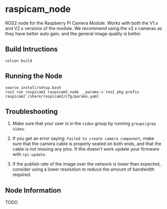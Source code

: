 # raspicam_node

ROS2 node for the Raspberry Pi Camera Module. Works with both the V1.x and V2.x versions of the module. We recommend using the v2.x cameras as they have better auto gain, and the general image quality is better.

## Build Intructions
```
colcon build
```

## Running the Node
```
source install/setup.bash
ros2 run raspicam2 raspicam2_node __params:=`ros2 pkg prefix raspicam2`/share/raspicam2/cfg/params.yaml
```

## Troubleshooting
1. Make sure that your user is in the `video` group by running `groups|grep video`.

2. If you get an error saying: `Failed to create camera component`,
make sure that the camera cable is properly seated on both ends, and that the cable is not missing any pins. If this doesn't work update your firmware with `rpi-update`.

3. If the publish rate of the image over the network is lower than expected, consider using a lower resolution to reduce the amount of bandwidth required.

## Node Information
TODO
